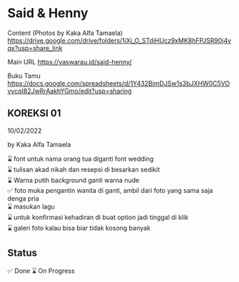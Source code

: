 # Said & Henny

Content (Photos by Kaka Alfa Tamaela)
https://drive.google.com/drive/folders/1jXj_O_STdiHUcz9xMK8hFPJSR90j4vqx?usp=share_link

Main URL
https://yaswarau.id/said-henny/ 

Buku Tamu
https://docs.google.com/spreadsheets/d/1Y432BimDJSw1s3bJXHW0C5VOvvcqI82JwRrAakhYGmo/edit?usp=sharing

## KOREKSI 01
10/02/2022

by Kaka Alfa Tamaela


⌛ font untuk nama orang tua diganti  font wedding <br>
⌛ tulisan akad nikah dan resepsi di besarkan sedikit <br>
⌛ Warna putih background ganti warna nude <br>
✅ foto muka pengantin wanita di ganti, ambil dari foto yang sama saja denga pria <br>
⌛ masukan lagu <br>
⌛ untuk konfirmasi kehadiran di buat option jadi tinggal di klik <br>
⌛ galeri foto kalau bisa biar tidak kosong banyak <br>

## Status
✅ Done
⌛ On Progress